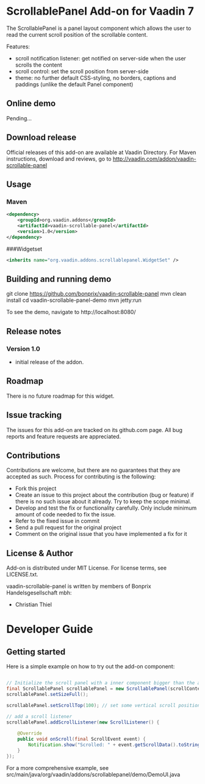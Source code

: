 # ScrollablePanel Add-on for Vaadin 7

The ScrollablePanel is a panel layout component which allows the user to read the current scroll position of the scrollable content.

Features:
- scroll notification listener: get notified on server-side when the user scrolls the content
- scroll control: set the scroll position from server-side
- theme: no further default CSS-styling, no borders, captions and paddings (unlike the default Panel component)


## Online demo

Pending...

## Download release

Official releases of this add-on are available at Vaadin Directory. For Maven instructions, download and reviews, go to http://vaadin.com/addon/vaadin-scrollable-panel

## Usage

### Maven

```xml
<dependency>
    <groupId>org.vaadin.addons</groupId>
	<artifactId>vaadin-scrollable-panel</artifactId>
	<version>1.0</version>
</dependency>
```

###Widgetset
```xml
<inherits name="org.vaadin.addons.scrollablepanel.WidgetSet" />
```

## Building and running demo

git clone https://github.com/bonprix/vaadin-scrollable-panel
mvn clean install
cd vaadin-scrollable-panel-demo
mvn jetty:run

To see the demo, navigate to http://localhost:8080/
 
## Release notes

### Version 1.0
- initial release of the addon.

## Roadmap

There is no future roadmap for this widget.

## Issue tracking

The issues for this add-on are tracked on its github.com page. All bug reports and feature requests are appreciated. 

## Contributions

Contributions are welcome, but there are no guarantees that they are accepted as such. Process for contributing is the following:
- Fork this project
- Create an issue to this project about the contribution (bug or feature) if there is no such issue about it already. Try to keep the scope minimal.
- Develop and test the fix or functionality carefully. Only include minimum amount of code needed to fix the issue.
- Refer to the fixed issue in commit
- Send a pull request for the original project
- Comment on the original issue that you have implemented a fix for it

## License & Author

Add-on is distributed under MIT License. For license terms, see LICENSE.txt.

vaadin-scrollable-panel is written by members of Bonprix Handelsgesellschaft mbh:
- Christian Thiel

# Developer Guide

## Getting started

Here is a simple example on how to try out the add-on component:

```java

// Initialize the scroll panel with a inner component bigger than the available space
final ScrollablePanel scrollablePanel = new ScrollablePanel(scrollContent);
scrollablePanel.setSizeFull();

scrollablePanel.setScrollTop(100); // set some vertical scroll position

// add a scroll listener
scrollablePanel.addScrollListener(new ScrollListener() {
	
	@Override
	public void onScroll(final ScrollEvent event) {
		Notification.show("Scrolled: " + event.getScrollData().toString());
	}
});


```

For a more comprehensive example, see src/main/java/org/vaadin/addons/scrollablepanel/demo/DemoUI.java
